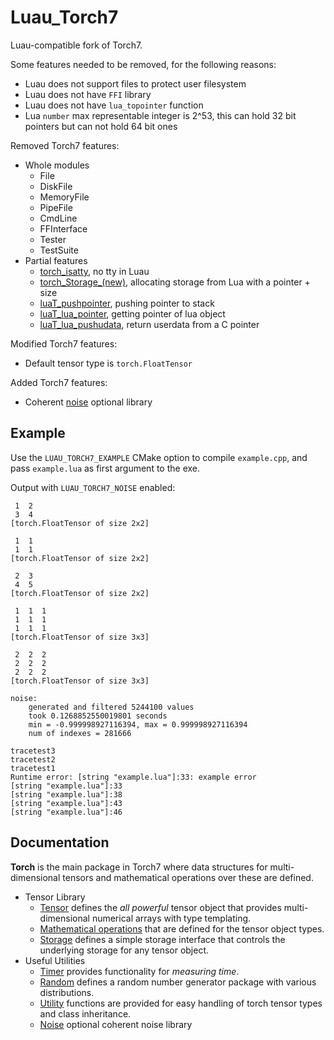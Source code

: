 # Luau_Torch7

Luau-compatible fork of Torch7.

Some features needed to be removed, for the following reasons:
 - Luau does not support files to protect user filesystem
 - Luau does not have `FFI` library
 - Luau does not have `lua_topointer` function
 - Lua `number` max representable integer is 2^53, this can hold 32 bit pointers but can not hold 64 bit ones

Removed Torch7 features:
 - Whole modules
   - File
   - DiskFile
   - MemoryFile
   - PipeFile
   - CmdLine
   - FFInterface
   - Tester
   - TestSuite
 - Partial features
   - [torch_isatty](torch7/utils.c#L67), no tty in Luau
   - [torch_Storage_(new)](torch7/generic/Storage.c#L69), allocating storage from Lua with a pointer + size
   - [luaT_pushpointer](torch7/lib/luaT/luaT.c#L1027), pushing pointer to stack
   - [luaT_lua_pointer](torch7/lib/luaT/luaT.c#L1042), getting pointer of lua object
   - [luaT_lua_pushudata](torch7/lib/luaT/luaT.c#L946), return userdata from a C pointer

Modified Torch7 features:
 - Default tensor type is `torch.FloatTensor`

Added Torch7 features:
 - Coherent [noise](torch7_noise/noise.md) optional library

## Example

Use the `LUAU_TORCH7_EXAMPLE` CMake option to compile `example.cpp`, and pass `example.lua` as first argument to the exe.

Output with `LUAU_TORCH7_NOISE` enabled:
```
 1  2
 3  4
[torch.FloatTensor of size 2x2]

 1  1
 1  1
[torch.FloatTensor of size 2x2]

 2  3
 4  5
[torch.FloatTensor of size 2x2]

 1  1  1
 1  1  1
 1  1  1
[torch.FloatTensor of size 3x3]

 2  2  2
 2  2  2
 2  2  2
[torch.FloatTensor of size 3x3]

noise:
    generated and filtered 5244100 values
    took 0.1268852550019801 seconds
    min = -0.999998927116394, max = 0.999998927116394
    num of indexes = 281666

tracetest3
tracetest2
tracetest1
Runtime error: [string "example.lua"]:33: example error
[string "example.lua"]:33
[string "example.lua"]:38
[string "example.lua"]:43
[string "example.lua"]:46
```

## Documentation

__Torch__ is the main package in Torch7 where data
structures for multi-dimensional tensors and mathematical operations
over these are defined.

 - Tensor Library
   - [Tensor](torch7/doc/tensor.md) defines the _all powerful_ tensor object that provides multi-dimensional numerical arrays with type templating.
   - [Mathematical operations](torch7/doc/maths.md) that are defined for the tensor object types.
   - [Storage](torch7/doc/storage.md) defines a simple storage interface that controls the underlying storage for any tensor object.
 - Useful Utilities
   - [Timer](torch7/doc/timer.md) provides functionality for _measuring time_.
   - [Random](torch7/doc/random.md) defines a random number generator package with various distributions.
   - [Utility](torch7/doc/utility.md) functions are provided for easy handling of torch tensor types and class inheritance.
   - [Noise](torch7_noise/noise.md) optional coherent noise library

